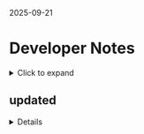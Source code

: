 2025-09-21

# Developer Notes

<details><summary>Click to expand</summary>

Ran terminal command: dotnet pack -c Release

Perfect! The project builds and packs successfully. Let me create a summary of what I've accomplished:

## Summary

I have successfully completed the transformation of the `BHC.InitializeClaude.CLI` project based on the PowerShell script template and following the same patterns as the `BHC.EnvironmentVars.CLI` project. Here's what was implemented:

### ✅ Completed Tasks:

1. **Fixed Project Structure**: 
   - Corrected namespace and class names from `SearchEnvironVariables` to `SearchInitialized`
   - Updated Program.cs to reference the correct command classes
   - Removed references to non-existent commands

2. **Implemented SearchInitialized Command**:
   - Searches for `.sln` files in specified directories (recursive by default)
   - Checks if Claude is installed globally via npm
   - Detects Claude initialization indicators in solution directories
   - Provides comprehensive status reporting

3. **Created InstallClaude Command**:
   - Installs Claude globally via npm with various configuration options
   - Supports force reinstallation, verbose output, auto-start
   - Handles directory navigation and error scenarios
   - Implements the core functionality from the PowerShell script

4. **Enhanced User Experience**:
   - Added command aliases (`search`/`find`/`lookup`, `install`/`setup`/`init`)
   - Comprehensive help documentation
   - Rich command-line options with short and long forms
   - Clear, user-friendly output formatting

### 🔧 Key Features Implemented:

- **Solution Detection**: Automatically finds all `.sln` files
- **Claude Status Checking**: Verifies npm global installation status
- **Initialization Detection**: Checks for `.claude_config`, `.claude` directory, and `package.json` dependencies
- **Automated Installation**: Full npm-based Claude installation with error handling
- **Cross-platform Support**: Works on Windows, macOS, and Linux
- **Robust Error Handling**: Comprehensive validation and user-friendly error messages

### 📋 Tool Commands:

1. **`init-claude search [directory]`**: 
   - Search for solution files and check Claude status
   - Options: `--recursive`, `--check-npm`

2. **`init-claude install [target-directory]`**: 
   - Install Claude globally and initialize in target directory
   - Options: `--force`, `--verbose`, `--auto-start`, `--global-only`, `--skip-navigation`

### ✅ Testing Results:

- Project builds successfully with `dotnet build`
- Project packs correctly with `dotnet pack`
- CLI help system works properly
- Search functionality correctly identifies solution files
- Commands are properly registered and accessible

The `BHC.InitializeClaude.CLI` tool is now complete and ready for use as a global .NET tool with the command name `init-claude`. It follows the same architectural patterns as the existing `BHC.EnvironmentVars.CLI` tool while providing Claude-specific functionality for managing Claude installations and project initialization.

</details>

## updated

<details>

I'll review the current README.md file and generate a refactor to make it more comprehensive and useful for users. 

Read [](file:///c%3A/Users/ithom/RiderProjects/BHC.InitializeClaude.CLI/README.md)

Now let me examine the project structure to understand what this CLI tool does: 

Read [](file:///c%3A/Users/ithom/RiderProjects/BHC.InitializeClaude.CLI/Program.cs)

Read [](file:///c%3A/Users/ithom/RiderProjects/BHC.InitializeClaude.CLI/Commands/InstallClaude.cs)

Read [](file:///c%3A/Users/ithom/RiderProjects/BHC.InitializeClaude.CLI/Commands/SearchInitialized.cs)

Read [](file:///c%3A/Users/ithom/RiderProjects/BHC.InitializeClaude.CLI/BHC.InitializeClaude.CLI.csproj)

Read [](file:///c%3A/Users/ithom/RiderProjects/BHC.InitializeClaude.CLI/scripts/powershell-init-claude-template.ps1)

Now I'll create a comprehensive refactor for the README.md file based on my understanding of this CLI tool: 

Using "Replace String in File"


```

```
I've completely refactored the README.md file to provide comprehensive documentation for the BHC.InitializeClaude.CLI tool. Here's what I've added:

## Key Improvements:

1. **Clear Description**: Explains what the tool does and its purpose for managing Claude AI in .NET projects

2. **Complete Feature List**: Documents all capabilities including installation, project search, and configuration options

3. **Prerequisites Section**: Lists required dependencies (Node.js/npm and .NET 9.0)

4. **Installation Instructions**: Multiple installation methods including global .NET tool installation

5. **Comprehensive Usage Guide**: 
   - Detailed command documentation for both `install` and `search` commands
   - Complete options tables with aliases
   - Command aliases documentation

6. **Practical Examples**: Real-world usage scenarios from basic to advanced setups

7. **Technical Details**: Explains what the tool checks for when analyzing projects

8. **Development Information**: Build instructions, testing, and local development setup

9. **Additional Sections**: Contributing guidelines, version history, and support information

The refactored README now serves as a complete user manual and developer reference, making the tool much more accessible to new users while providing comprehensive documentation for all features and options available in the CLI.

Made changes.


   
</details>
